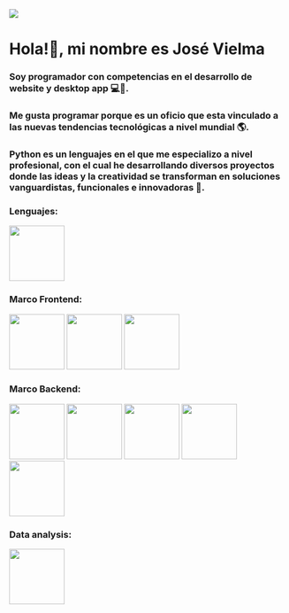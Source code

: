 <div class="container">
  <img src="https://github.com/user-attachments/assets/d95fd837-08f4-426c-88ba-314d53c7602b">
</div>

<div class="container">
  <h1>Hola!👋, mi nombre es José Vielma</h1>
  <h3>Soy programador con competencias en el desarrollo de website y desktop app 💻📱. </h3>
</div>

<div class="container">
  <h3>Me gusta programar porque es un oficio que esta vinculado a las nuevas tendencias tecnológicas a nivel mundial 🌎.</h3> 

<h3>Python es un lenguajes en el que me especializo a nivel profesional, con el cual he desarrollando diversos proyectos donde las ideas y la creatividad se transforman en soluciones vanguardistas, funcionales e innovadoras 🚀. 
  </h3>
</div>

<div class="container">
  <h3>Lenguajes:</h3>
</div>

<div class="container">
  <div class="row">
      <img src="https://github.com/user-attachments/assets/48a9bebd-5170-4e7a-9ac1-4f164ba9cb1c" width="100px" height="100px" name="Python">
  </div>
</div>

<div class="container">
  <h3>Marco Frontend:</h3>
</div>

<div class="container">
  <div class="row">
      <img src="https://github.com/user-attachments/assets/124efe03-ac88-4b1b-9311-9dd34977eb4a" width="100px" height="100px"  name="Bootstrap">
      <img src="https://github.com/user-attachments/assets/99ceec74-768b-4a58-a674-4cb14739de14" width="100px" height="100px"  name="Html">
      <img src="https://github.com/user-attachments/assets/2bd99e01-58ab-43c5-9961-5da3fce66006" width="100px" height="100px"  name="CSS">
  </div>
</div>

<div class="container">
  <h3>Marco Backend:</h3>
</div>

<div class="container">
    <div class="col">
      <img src="https://github.com/user-attachments/assets/b4319202-197e-44cc-b02b-02d5b0da0fbb" width="100px" height="100px" name="Django">
      <img src="https://github.com/user-attachments/assets/d5936818-d8f3-4553-a5aa-bc5c3907516b" width="100px" height="100px" name="Flet">
      <img src="https://github.com/user-attachments/assets/1deeee2e-e4f6-4138-82f2-090e479a60d5" width="100px" height="100px"  name="Apis">
      <img src="https://github.com/user-attachments/assets/4fccdc37-ff05-4051-8366-a9d97cbf2b3d" width="100px" height="100px"  name="Sqlite">
      <img src="https://github.com/user-attachments/assets/8988c751-51e8-46b9-933c-edd767b1bf6f" width="100px" height="100px"  name="Git">
    </div>
</div>

<div class="container">
  <h3>Data analysis:</h3>
</div>

<div class="container">
    <div class="col">
      <img src="https://github.com/user-attachments/assets/7bcc1450-015b-4bde-afdb-ed80775c27f2" height="100px" name="Power BI">
    </div>
</div>

